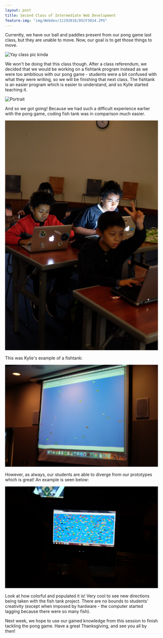 ```yaml
---
layout: post
title: Second Class of Intermediate Web Development
feature-img: "img/Webdev/11192016/DSCF3014.JPG"
---
```


Currently, we have our ball and paddles present from our pong game last class, but they are unable to move. Now, our goal is to get those things to move.

![Yay class pic kinda](/img/Webdev/11192016/DSCF3016.JPG)

We won't be doing that this class though. After a class referendum, we decided that we would be working on a fishtank program instead as we were too ambitious with our pong game - students were a bit confused with what they were writing, so we will be finishing that next class. The fishtank is an easier program which is easier to understand, and so Kylie started teaching it.

![Portrait](/img/Webdev/11192016/DSCF3015.JPG)

And so we got going! Because we had such a difficult experience earlier with the pong game, coding fish tank was in comparison much easier.

![Half a class](/img/Webdev/11192016/DSCF3025.JPG)

This was Kylie's example of a fishtank:

![Example](/img/Webdev/11192016/DSCF3029.JPG)

However, as always, our students are able to diverge from our prototypes which is great! An example is seen below:

![Student example](/img/Webdev/11192016/DSCF3031.JPG)

Look at how colorful and populated it is! Very cool to see new directions being taken with the fish tank project. There are no bounds to students' creativity (except when imposed by hardware - the computer started lagging because there were so many fish).

Next week, we hope to use our gained knowledge from this session to finish tackling the pong game. Have a great Thanksgiving, and see you all by then!